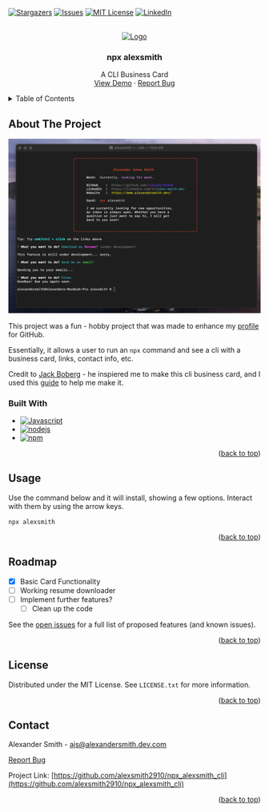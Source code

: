 <a name="readme-top"></a>

<!-- PROJECT SHIELDS -->
[![Stargazers][stars-shield]][stars-url]
[![Issues][issues-shield]][issues-url]
[![MIT License][license-shield]][license-url]
[![LinkedIn][linkedin-shield]][linkedin-url]



<!-- PROJECT LOGO -->
<br />
<div align="center">
  <a href="https://github.com/alexsmith2910/npx_alexsmith_cli">
    <img src="https://avatars.githubusercontent.com/u/40245164?v=4" alt="Logo" width="80" height="80">
  </a>

<h3 align="center">npx alexsmith</h3>

  <p align="center">
    A CLI Business Card
    <br />
    <a href="https://github.com/alexsmith2910/npx_alexsmith_cli">View Demo</a>
    ·
    <a href="https://github.com/alexsmith2910/npx_alexsmith_cli/issues/new?labels=bug&template=bug-report---.md">Report Bug</a>
  </p>
</div>



<!-- TABLE OF CONTENTS -->
<details>
  <summary>Table of Contents</summary>
  <ol>
    <li>
      <a href="#about-the-project">About The Project</a>
    </li>
    <li><a href="#usage">Usage</a></li>
    <li><a href="#roadmap">Roadmap</a></li>
    <li><a href="#license">License</a></li>
    <li><a href="#contact">Contact</a></li>
  </ol>
</details>



<!-- ABOUT THE PROJECT -->
## About The Project

[![npx alexsmith screenshot][product-screenshot]](https://github.com/alexsmith2910/npx_alexsmith_cli)

This project was a fun - hobby project that was made to enhance my [profile](https://github.com/alexsmith2910) for GitHub.

Essentially, it allows a user to run an `npx` command and see a cli with a business card, links, contact info, etc.

Credit to [Jack Boberg](https://jackboberg.info/) - he inspiered me to make this cli business card, and I used this [guide](https://studioelsa.se/blog/open-source-oss-npx-business-card/) to help me make it.


### Built With

* [![Javascript][Javascript]][Javascript-url]
* [![nodejs][nodejs]][nodejs-url]
* [![npm][npm]][npm-url]

<p align="right">(<a href="#readme-top">back to top</a>)</p>

<!-- USAGE EXAMPLES -->
## Usage

Use the command below and it will install, showing a few options. Interact with them by using the arrow keys.

```
npx alexsmith
```

<p align="right">(<a href="#readme-top">back to top</a>)</p>



<!-- ROADMAP -->
## Roadmap

- [x] Basic Card Functionality
- [ ] Working resume downloader
- [ ] Implement further features?
    - [ ] Clean up the code

See the [open issues](https://github.com/alexsmith2910/npx_alexsmith_cli/issues) for a full list of proposed features (and known issues).

<p align="right">(<a href="#readme-top">back to top</a>)</p>



<!-- LICENSE -->
## License

Distributed under the MIT License. See `LICENSE.txt` for more information.

<p align="right">(<a href="#readme-top">back to top</a>)</p>



<!-- CONTACT -->
## Contact

Alexander Smith - ajs@alexandersmith.dev.com

<a href="https://github.com/alexsmith2910/npx_alexsmith_cli/issues/new?labels=bug&template=bug-report---.md">Report Bug</a>

Project Link: [https://github.com/alexsmith2910/npx_alexsmith_cli](https://github.com/alexsmith2910/npx_alexsmith_cli)

<p align="right">(<a href="#readme-top">back to top</a>)</p>


<!-- MARKDOWN LINKS & IMAGES -->
<!-- https://www.markdownguide.org/basic-syntax/#reference-style-links -->
[contributors-shield]: https://img.shields.io/github/contributors/alexsmith2910/npx_alexsmith_cli.svg?style=for-the-badge
[contributors-url]: https://github.com/alexsmith2910/npx_alexsmith_cli/graphs/contributors
[forks-shield]: https://img.shields.io/github/forks/alexsmith2910/npx_alexsmith_cli.svg?style=for-the-badge
[forks-url]: https://github.com/alexsmith2910/npx_alexsmith_cli/network/members
[stars-shield]: https://img.shields.io/github/stars/alexsmith2910/npx_alexsmith_cli.svg?style=for-the-badge
[stars-url]: https://github.com/alexsmith2910/npx_alexsmith_cli/stargazers
[issues-shield]: https://img.shields.io/github/issues/alexsmith2910/npx_alexsmith_cli.svg?style=for-the-badge
[issues-url]: https://github.com/alexsmith2910/npx_alexsmith_cli/issues
[license-shield]: https://img.shields.io/github/license/alexsmith2910/npx_alexsmith_cli.svg?style=for-the-badge
[license-url]: https://github.com/alexsmith2910/npx_alexsmith_cli/blob/main/LICENSE.txt
[linkedin-shield]: https://img.shields.io/badge/-LinkedIn-black.svg?style=for-the-badge&logo=linkedin&colorB=555
[linkedin-url]: https://linkedin.com/in/alex-smith-dev
[product-screenshot]: screenshot.png
[Next.js]: https://img.shields.io/badge/next.js-000000?style=for-the-badge&logo=nextdotjs&logoColor=white
[Next-url]: https://nextjs.org/
[React.js]: https://img.shields.io/badge/React-20232A?style=for-the-badge&logo=react&logoColor=61DAFB
[React-url]: https://reactjs.org/
[Vue.js]: https://img.shields.io/badge/Vue.js-35495E?style=for-the-badge&logo=vuedotjs&logoColor=4FC08D
[Vue-url]: https://vuejs.org/
[Angular.io]: https://img.shields.io/badge/Angular-DD0031?style=for-the-badge&logo=angular&logoColor=white
[Angular-url]: https://angular.io/
[Svelte.dev]: https://img.shields.io/badge/Svelte-4A4A55?style=for-the-badge&logo=svelte&logoColor=FF3E00
[Svelte-url]: https://svelte.dev/
[Laravel.com]: https://img.shields.io/badge/Laravel-FF2D20?style=for-the-badge&logo=laravel&logoColor=white
[Laravel-url]: https://laravel.com
[Bootstrap.com]: https://img.shields.io/badge/Bootstrap-563D7C?style=for-the-badge&logo=bootstrap&logoColor=white
[Bootstrap-url]: https://getbootstrap.com
[JQuery.com]: https://img.shields.io/badge/jQuery-0769AD?style=for-the-badge&logo=jquery&logoColor=white
[JQuery-url]: https://jquery.com
[Javascript]: https://img.shields.io/badge/Javascript-F0DB4F?style=for-the-badge&labelColor=black&logo=javascript&logoColor=F0DB4F
[Javascript-url]: https://www.javascript.com/
[npm]: https://img.shields.io/badge/npm-CB3837?style=for-the-badge&logo=npm&logoColor=%23CB3837&labelColor=000000
[npm-url]: https://www.npmjs.org/
[nodejs]: https://img.shields.io/badge/node.js-%23339933?style=for-the-badge&logo=nodedotjs&logoColor=%23339933&labelColor=000000
[nodejs-url]: https://nodejs.org/
